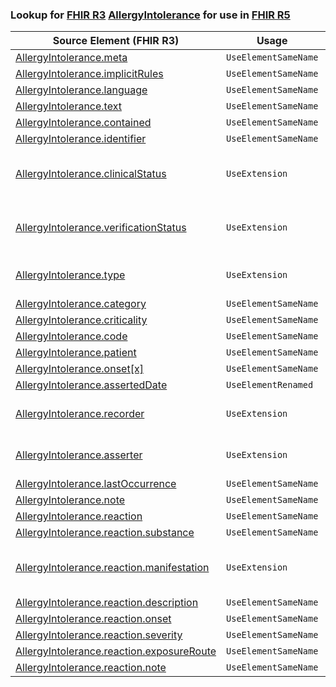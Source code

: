 ### Lookup for [FHIR R3](https://hl7.org/fhir/STU3/) [AllergyIntolerance](https://hl7.org/fhir/STU3/AllergyIntolerance.html) for use in [FHIR R5](https://hl7.org/fhir/R5/)

| Source Element (FHIR R3) | Usage | Target |
| -------------- | ----- | ------ |
| [AllergyIntolerance.meta](https://hl7.org/fhir/STU3/AllergyIntolerance.html#resource) | `UseElementSameName` | [AllergyIntolerance.meta](https://hl7.org/fhir/R5/AllergyIntolerance.html#resource) |
| [AllergyIntolerance.implicitRules](https://hl7.org/fhir/STU3/AllergyIntolerance.html#resource) | `UseElementSameName` | [AllergyIntolerance.implicitRules](https://hl7.org/fhir/R5/AllergyIntolerance.html#resource) |
| [AllergyIntolerance.language](https://hl7.org/fhir/STU3/AllergyIntolerance.html#resource) | `UseElementSameName` | [AllergyIntolerance.language](https://hl7.org/fhir/R5/AllergyIntolerance.html#resource) |
| [AllergyIntolerance.text](https://hl7.org/fhir/STU3/AllergyIntolerance.html#resource) | `UseElementSameName` | [AllergyIntolerance.text](https://hl7.org/fhir/R5/AllergyIntolerance.html#resource) |
| [AllergyIntolerance.contained](https://hl7.org/fhir/STU3/AllergyIntolerance.html#resource) | `UseElementSameName` | [AllergyIntolerance.contained](https://hl7.org/fhir/R5/AllergyIntolerance.html#resource) |
| [AllergyIntolerance.identifier](https://hl7.org/fhir/STU3/AllergyIntolerance.html#resource) | `UseElementSameName` | [AllergyIntolerance.identifier](https://hl7.org/fhir/R5/AllergyIntolerance.html#resource) |
| [AllergyIntolerance.clinicalStatus](https://hl7.org/fhir/STU3/AllergyIntolerance.html#resource) | `UseExtension` | [http://hl7.org/fhir/3.0/StructureDefinition/extension-AllergyIntolerance.clinicalStatus](StructureDefinition-ext-R3-AllergyIntolerance.clinicalStatus.html) |
| [AllergyIntolerance.verificationStatus](https://hl7.org/fhir/STU3/AllergyIntolerance.html#resource) | `UseExtension` | [http://hl7.org/fhir/3.0/StructureDefinition/extension-AllergyIntolerance.verificationStatus](StructureDefinition-ext-R3-AllergyIntolerance.verificationStatus.html) |
| [AllergyIntolerance.type](https://hl7.org/fhir/STU3/AllergyIntolerance.html#resource) | `UseExtension` | [http://hl7.org/fhir/3.0/StructureDefinition/extension-AllergyIntolerance.type](StructureDefinition-ext-R3-AllergyIntolerance.type.html) |
| [AllergyIntolerance.category](https://hl7.org/fhir/STU3/AllergyIntolerance.html#resource) | `UseElementSameName` | [AllergyIntolerance.category](https://hl7.org/fhir/R5/AllergyIntolerance.html#resource) |
| [AllergyIntolerance.criticality](https://hl7.org/fhir/STU3/AllergyIntolerance.html#resource) | `UseElementSameName` | [AllergyIntolerance.criticality](https://hl7.org/fhir/R5/AllergyIntolerance.html#resource) |
| [AllergyIntolerance.code](https://hl7.org/fhir/STU3/AllergyIntolerance.html#resource) | `UseElementSameName` | [AllergyIntolerance.code](https://hl7.org/fhir/R5/AllergyIntolerance.html#resource) |
| [AllergyIntolerance.patient](https://hl7.org/fhir/STU3/AllergyIntolerance.html#resource) | `UseElementSameName` | [AllergyIntolerance.patient](https://hl7.org/fhir/R5/AllergyIntolerance.html#resource) |
| [AllergyIntolerance.onset[x]](https://hl7.org/fhir/STU3/AllergyIntolerance.html#resource) | `UseElementSameName` | [AllergyIntolerance.onset[x]](https://hl7.org/fhir/R5/AllergyIntolerance.html#resource) |
| [AllergyIntolerance.assertedDate](https://hl7.org/fhir/STU3/AllergyIntolerance.html#resource) | `UseElementRenamed` | [AllergyIntolerance.recordedDate](https://hl7.org/fhir/R5/AllergyIntolerance.html#resource) |
| [AllergyIntolerance.recorder](https://hl7.org/fhir/STU3/AllergyIntolerance.html#resource) | `UseExtension` | [http://hl7.org/fhir/3.0/StructureDefinition/extension-AllergyIntolerance.recorder](StructureDefinition-ext-R3-AllergyIntolerance.recorder.html) |
| [AllergyIntolerance.asserter](https://hl7.org/fhir/STU3/AllergyIntolerance.html#resource) | `UseExtension` | [http://hl7.org/fhir/3.0/StructureDefinition/extension-AllergyIntolerance.asserter](StructureDefinition-ext-R3-AllergyIntolerance.asserter.html) |
| [AllergyIntolerance.lastOccurrence](https://hl7.org/fhir/STU3/AllergyIntolerance.html#resource) | `UseElementSameName` | [AllergyIntolerance.lastOccurrence](https://hl7.org/fhir/R5/AllergyIntolerance.html#resource) |
| [AllergyIntolerance.note](https://hl7.org/fhir/STU3/AllergyIntolerance.html#resource) | `UseElementSameName` | [AllergyIntolerance.note](https://hl7.org/fhir/R5/AllergyIntolerance.html#resource) |
| [AllergyIntolerance.reaction](https://hl7.org/fhir/STU3/AllergyIntolerance.html#resource) | `UseElementSameName` | [AllergyIntolerance.reaction](https://hl7.org/fhir/R5/AllergyIntolerance.html#resource) |
| [AllergyIntolerance.reaction.substance](https://hl7.org/fhir/STU3/AllergyIntolerance.html#resource) | `UseElementSameName` | [AllergyIntolerance.reaction.substance](https://hl7.org/fhir/R5/AllergyIntolerance.html#resource) |
| [AllergyIntolerance.reaction.manifestation](https://hl7.org/fhir/STU3/AllergyIntolerance.html#resource) | `UseExtension` | [http://hl7.org/fhir/3.0/StructureDefinition/extension-AllergyIntolerance.reaction.manifestation](StructureDefinition-ext-R3-AllergyIntolerance.re.manifestation.html) |
| [AllergyIntolerance.reaction.description](https://hl7.org/fhir/STU3/AllergyIntolerance.html#resource) | `UseElementSameName` | [AllergyIntolerance.reaction.description](https://hl7.org/fhir/R5/AllergyIntolerance.html#resource) |
| [AllergyIntolerance.reaction.onset](https://hl7.org/fhir/STU3/AllergyIntolerance.html#resource) | `UseElementSameName` | [AllergyIntolerance.reaction.onset](https://hl7.org/fhir/R5/AllergyIntolerance.html#resource) |
| [AllergyIntolerance.reaction.severity](https://hl7.org/fhir/STU3/AllergyIntolerance.html#resource) | `UseElementSameName` | [AllergyIntolerance.reaction.severity](https://hl7.org/fhir/R5/AllergyIntolerance.html#resource) |
| [AllergyIntolerance.reaction.exposureRoute](https://hl7.org/fhir/STU3/AllergyIntolerance.html#resource) | `UseElementSameName` | [AllergyIntolerance.reaction.exposureRoute](https://hl7.org/fhir/R5/AllergyIntolerance.html#resource) |
| [AllergyIntolerance.reaction.note](https://hl7.org/fhir/STU3/AllergyIntolerance.html#resource) | `UseElementSameName` | [AllergyIntolerance.reaction.note](https://hl7.org/fhir/R5/AllergyIntolerance.html#resource) |
